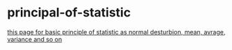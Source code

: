 # principal-of-statistic
####  
<a href="https://github.com/osamahfaisal/principal-of-statistic/blob/main/Assegnment_3%20.ipynb" target="_blank">this page for basic principle of statistic as normal desturbion, mean, avrage, variance and so on</a>
